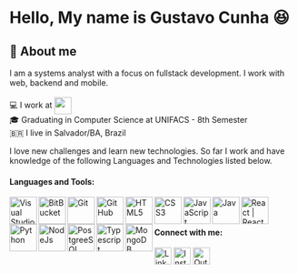 # Hello, My name is Gustavo Cunha :laughing:

## :scroll: About me 
I am a systems analyst with a focus on fullstack development. I work with web, backend and mobile. <br/><br/>
:computer: I work at <img align="center" width="30px" src="https://media-exp1.licdn.com/dms/image/C560BAQHFLnOLOUEj2g/company-logo_200_200/0/1519912122362?e=1627516800&v=beta&t=Kv3Mj6XIzJtxXyQBniiEhyxGZdcMmSuBJ216UFviNWA"/> <br/>
:mortar_board: Graduating in Computer Science at UNIFACS - 8th Semester <br/>
🇧🇷  I live in Salvador/BA, Brazil <br>

I love new challenges and learn new technologies.
So far I work and have knowledge of the following Languages and Technologies listed below.

#### Languages and Tools:

<img align="left" alt="Visual Studio Code" width="48px" src="https://img.icons8.com/fluent/48/000000/visual-studio-code-2019.png" />
<img align="left" alt="BitBucket" width="48px" src="https://img.icons8.com/color/48/000000/bitbucket.png"/>
<img align="left" alt="Git" width="48px" src="https://img.icons8.com/color/48/000000/git.png" />
<img align="left" alt="GitHub" width="48px" src="https://img.icons8.com/fluent/48/000000/github.png" />
<img align="left" alt="HTML5" width="48px" src="https://img.icons8.com/color/48/000000/html-5.png" />
<img align="left" alt="CSS3" width="48px" src="https://img.icons8.com/color/48/000000/css3.png" />
<img align="left" alt="JavaScript" width="48px" src="https://img.icons8.com/color/48/000000/javascript.png" />
<img align="left" alt="Java" width="48px" src="https://img.icons8.com/color/48/000000/java-coffee-cup-logo.png"/>
<img align="left" alt="React | React Native" width="48px" src="https://img.icons8.com/color/48/000000/react-native.png" />
<img align="left" alt="Python" width="48px" src="https://img.icons8.com/color/48/000000/python.png"/>
<img align="left" alt="NodeJs" width="48px" src="https://img.icons8.com/color/48/000000/nodejs.png"/>
<img align="left" alt="PostgreeSQL" width="48px" src="https://img.icons8.com/color/48/000000/postgreesql.png"/>
<img align="left" alt="Typescript" width="48px" src="https://img.icons8.com/color/48/000000/typescript.png"/>
<img align="left" alt="MongoDB" width="48px" src="https://img.icons8.com/color/48/000000/mongodb.png"/>

<br/> 
<br/>

#### Connect with me:
[<img align="center" alt="LinkedIn" width="30px" margin="5px" src="https://img.icons8.com/fluent/30/000000/linkedin.png" />](https://www.linkedin.com/in/gustavo-cunha-contact/) 
[<img align="center" alt="Instagram" width="30px" margin="5px" src="https://img.icons8.com/fluent/30/000000/instagram-new.png" />](https://www.instagram.com/gustav.oliveira_/)
[<img align="center" alt="Outlook" width="30px" margin="5px" src="https://img.icons8.com/fluent/30/000000/microsoft-outlook-2019.png"/>](mailto:gustavo.oliveira-98@hotmail.com)
